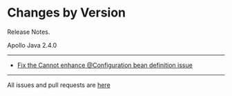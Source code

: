 Changes by Version
==================
Release Notes.

Apollo Java 2.4.0

------------------
* [Fix the Cannot enhance @Configuration bean definition issue](https://github.com/apolloconfig/apollo-java/pull/82)

------------------
All issues and pull requests are [here](https://github.com/apolloconfig/apollo-java/milestone/4?closed=1)